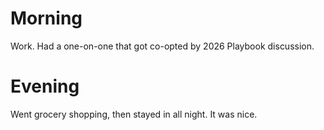# Morning
Work. Had a one-on-one that got co-opted by 2026 Playbook discussion.

# Evening
Went grocery shopping, then stayed in all night. It was nice.
